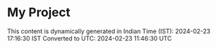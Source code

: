 # My Project

This content is dynamically generated in Indian Time (IST): 2024-02-23 17:16:30 IST
Converted to UTC: 2024-02-23 11:46:30 UTC
